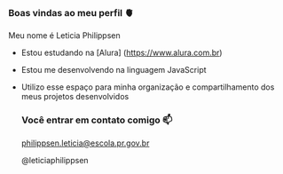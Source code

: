 ### Boas vindas ao meu perfil 🫀

Meu nome é Leticia Philippsen

- Estou estudando na [Alura] (https://www.alura.com.br)
- Estou me desenvolvendo na linguagem JavaScript
- Utilizo esse espaço para minha organização e compartilhamento dos meus projetos desenvolvidos

  ### Você entrar em contato comigo 📫

  philippsen.leticia@escola.pr.gov.br
  
  @leticiaphilippsen
